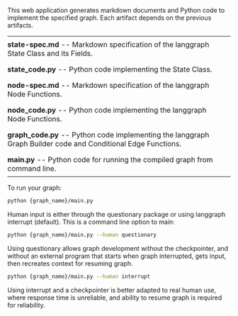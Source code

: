 This web application generates markdown documents and Python code to implement the specified graph.  Each artifact depends on the previous artifacts.

<table>
  <tr>
    <td style="padding: 8px 15px 8px 0;">
      <b>state-spec.md</b> -- Markdown specification of  the langgraph State Class and its Fields.
    </td>
  </tr>
  <tr>
    <td style="padding: 8px 15px 8px 0;"><b>state_code.py</b> -- Python code implementing the State Class.
    </td>
  </tr>
  <tr>
    <td colspan="2" style="padding: 8px 15px 8px 0;"><b>node-spec.md</b> -- Markdown specification of the langgraph Node Functions.
    </td>
  </tr>
  <tr>
    <td colspan="2" style="padding: 8px 15px 8px 0;"><b>node_code.py</b> -- Python code implementing the langgraph Node Functions.
    </td>
  </tr>
  <tr>
    <td colspan="2" style="padding: 8px 15px 8px 0;"><b>graph_code.py</b> -- Python code implementing the langgraph Graph Builder code and Conditional Edge Functions.
    </td>
  </tr>
  <tr>
    <td colspan="2" style="padding: 8px 15px 8px 0;"><b>main.py</b> -- Python code for running the compiled graph from command line.
    </td>
  </tr>
</table>

To run your graph:

```bash
python {graph_name}/main.py
```

Human input is either through the questionary package or using langgraph interrupt (default).  This is a command line option to main:

```bash
python {graph_name}/main.py --human questionary
```

Using questionary allows graph development without the checkpointer, and without an external program that starts when graph interrupted, gets input, then recreates context for resuming graph.  

```bash
python {graph_name}/main.py --human interrupt
```

Using interrupt and a checkpointer is better adapted to real human use, where response time is unreliable, and ability to resume graph is required for reliability.
